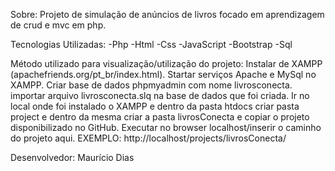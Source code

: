 Sobre:
Projeto de simulação de anúncios de livros focado em aprendizagem de crud e mvc em php.

Tecnologias Utilizadas:
-Php
-Html
-Css
-JavaScript
-Bootstrap
-Sql

Método utilizado para visualização/utilização do projeto:
Instalar de XAMPP (apachefriends.org/pt_br/index.html).
Startar serviços Apache e MySql no XAMPP.
Criar base de dados phpmyadmin com nome livrosconecta.
importar arquivo livrosconecta.slq na base de dados que foi criada.
Ir no local onde foi instalado o XAMPP e dentro da pasta htdocs criar pasta project e dentro da mesma criar a pasta livrosConecta e copiar o projeto disponibilizado no GitHub.
Executar no browser localhost/inserir o caminho do projeto aqui. EXEMPLO: http://localhost/projects/livrosConecta/



Desenvolvedor: Maurício Dias 